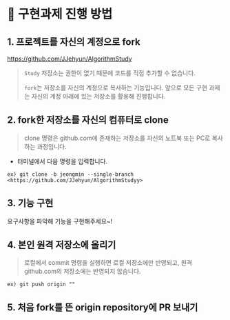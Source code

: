 # 🚀 구현과제 진행 방법

## 1. 프로젝트를 자신의 계정으로 fork

https://github.com/JJehyun/AlgorithmStudy

> `Study` 저장소는 권한이 없기 때문에 코드를 직접 추가할 수 없습니다.
>
> `fork`는 저장소를 자신의 계정으로 복사하는 기능입니다. 앞으로 모든 구현 과제는 자신의 계정 아래에 있는 저장소를 활용해 진행합니다.

## 2. fork한 저장소를 자신의 컴퓨터로 clone

> clone 명령은 github.com에 존재하는 저장소를 자신의 노트북 또는 PC로 복사하는 과정입니다.

- 터미널에서 다음 명령을 입력합니다.

```
ex) git clone -b jeongmin --single-branch <https://github.com/JJehyun/AlgorithmStudyy>
```

## 3. 기능 구현

요구사항을 파악해 기능을 구현해주세요~!

## 4. 본인 원격 저장소에 올리기

> 로컬에서 commit 명령을 실행하면 로컬 저장소에만 반영되고, 원격 github.com의 저장소에는 반영되지 않습니다.

```
ex) git push origin ""
```

## 5. 처음 fork를 뜬 origin repository에 PR 보내기
